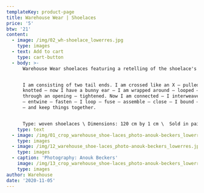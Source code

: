 ```yaml
---
templateKey: product-page
title: Warehouse Wear | Shoelaces
price: '5'
btw: '21'
content:
  - image: /img/02_wh-shoelace_lowerres.jpg
    type: images
  - text: Add to cart
    type: cart-button
  - body: >-
      Warehouse Wear shoelaces featuring a retelling of the shoelace's being:


      I am consisting of two tail ends. I am crossed like an X – pulled on –
      knotted – now I have a bunny ear – I am wrapped around – looped – pulled
      through an opening – tightened. Now I am connected – I interweave – zigzag
      – entwine – fasten – I loop – fuse – assemble – close – I bound – secure 
      – and keep things together.


      Type: woven shoelaces \ Dimensions: 120 cm by 1 cm \  Sold in pairs
    type: text
  - image: /img/01_crop_warehouse_shoe-laces_photo-anouk-beckers_lowerres.jpg
    type: images
  - image: /img/12_warehouse_shoe-laces_photo-anouk-beckers_lowerres.jpg
    type: images
  - caption: 'Photography: Anouk Beckers'
    image: /img/13_crop_warehouse_shoe-laces_photo-anouk-beckers_lowerres.jpg
    type: images
author: Warehouse
date: '2020-11-05'
---
```


